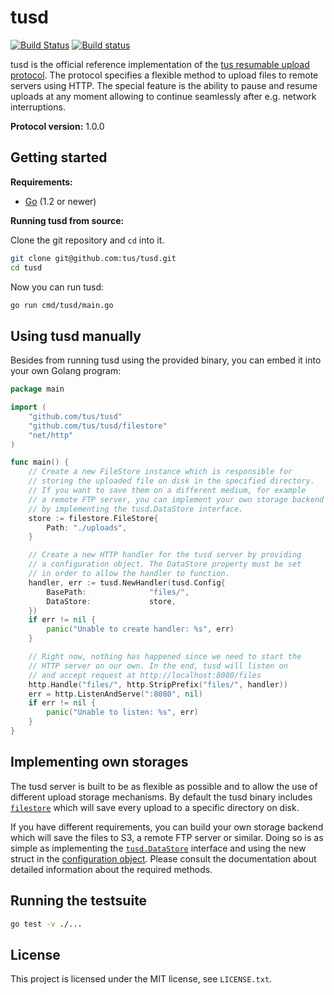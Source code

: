 # tusd

[![Build Status](https://travis-ci.org/tus/tusd.svg?branch=master)](https://travis-ci.org/tus/tusd)
[![Build status](https://ci.appveyor.com/api/projects/status/2y6fa4nyknoxmyc8?svg=true)](https://ci.appveyor.com/project/Acconut/tusd)

tusd is the official reference implementation of the [tus resumable upload
protocol](http://www.tus.io/protocols/resumable-upload.html). The protocol
specifies a flexible method to upload files to remote servers using HTTP.
The special feature is the ability to pause and resume uploads at any
moment allowing to continue seamlessly after e.g. network interruptions.

**Protocol version:** 1.0.0

## Getting started

**Requirements:**

* [Go](http://golang.org/doc/install) (1.2 or newer)

**Running tusd from source:**

Clone the git repository and `cd` into it.

```bash
git clone git@github.com:tus/tusd.git
cd tusd
```

Now you can run tusd:

```bash
go run cmd/tusd/main.go
```

## Using tusd manually

Besides from running tusd using the provided binary, you can embed it into
your own Golang program:

```go
package main

import (
	"github.com/tus/tusd"
	"github.com/tus/tusd/filestore"
	"net/http"
)

func main() {
	// Create a new FileStore instance which is responsible for
	// storing the uploaded file on disk in the specified directory.
	// If you want to save them on a different medium, for example
	// a remote FTP server, you can implement your own storage backend
	// by implementing the tusd.DataStore interface.
	store := filestore.FileStore{
		Path: "./uploads",
	}

	// Create a new HTTP handler for the tusd server by providing
	// a configuration object. The DataStore property must be set
	// in order to allow the handler to function.
	handler, err := tusd.NewHandler(tusd.Config{
		BasePath:              "files/",
		DataStore:             store,
	})
	if err != nil {
		panic("Unable to create handler: %s", err)
	}

	// Right now, nothing has happened since we need to start the
	// HTTP server on our own. In the end, tusd will listen on
	// and accept request at http://localhost:8080/files
	http.Handle("files/", http.StripPrefix("files/", handler))
	err = http.ListenAndServe(":8080", nil)
	if err != nil {
		panic("Unable to listen: %s", err)
	}
}
```

## Implementing own storages

The tusd server is built to be as flexible as possible and to allow the use
of different upload storage mechanisms. By default the tusd binary includes
[`filestore`](/filestore/filestore.go) which will save every upload
to a specific directory on disk.

If you have different requirements, you can build your own storage backend
which will save the files to S3, a remote FTP server or similar. Doing so
is as simple as implementing the [`tusd.DataStore`](http://godoc.org/github.com/tus/tusd/#DataStore)
interface and using the new struct in the [configuration object](/handler.go#L53).
Please consult the documentation about detailed information about the
required methods.

## Running the testsuite

```bash
go test -v ./...
```

## License

This project is licensed under the MIT license, see `LICENSE.txt`.
